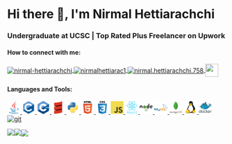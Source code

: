 <h1>Hi there 👋, I'm Nirmal Hettiarachchi</h1>
<h3>Undergraduate at UCSC | Top Rated Plus Freelancer on Upwork</h2> 

<h4 align="left">How to connect with me:</h3>
  <a href="https://www.linkedin.com/in/nirmal-hettiarachchi/" target="blank">
    <img align="center" src="https://cdn.jsdelivr.net/npm/simple-icons@3.0.1/icons/linkedin.svg" alt="nirmal-hettiarachchi" height="30" width="30"/>
  </a>
  <a href="https://www.hackerrank.com/nirmalhettiarac1" target="blank">
    <img align="center" src="https://cdn.jsdelivr.net/npm/simple-icons@3.0.1/icons/hackerrank.svg" alt="nirmalhettiarac1" height="30" width="30" />
  </a>
  <a href="https://www.facebook.com/nirmal.hettiarachchi.758/" target="blank">
    <img align="center" src="https://cdn.jsdelivr.net/npm/simple-icons@3.0.1/icons/facebook.svg" alt="nirmal.hettiarachchi.758" height="30" width="30" />
  </a>
  <a href="https://www.upwork.com/freelancers/~01a1386050812b9a61" target="blank">
    <img align="center" src="https://cdn.jsdelivr.net/npm/simple-icons@3.0.1/icons/upwork.svg" alt="" height="30" width="30" />
  </a>

<h4 align="left">Languages and Tools:</h3>
<p align="left">  
  <a href="https://www.java.com/en/" target="_blank" rel="noreferrer"> <img src="https://raw.githubusercontent.com/devicons/devicon/master/icons/java/java-original.svg" alt="java" width="30" height="30"/> </a> 
  <a href="https://www.cprogramming.com/" target="_blank" rel="noreferrer"> <img src="https://raw.githubusercontent.com/devicons/devicon/master/icons/c/c-original.svg" alt="c" width="30" height="30"/> </a> 
  <a href="https://www.w3schools.com/cpp/" target="_blank" rel="noreferrer"> <img src="https://raw.githubusercontent.com/devicons/devicon/master/icons/cplusplus/cplusplus-original.svg" alt="cplusplus" width="30" height="30"/> </a> 
  <a href="https://www.scala-lang.org" target="_blank" rel="noreferrer"> <img src="https://raw.githubusercontent.com/devicons/devicon/master/icons/scala/scala-original.svg" alt="scala" width="30" height="30"/> </a> 
  <a href="https://www.python.org/" target="_blank" rel="noreferrer"> <img src="https://raw.githubusercontent.com/devicons/devicon/master/icons/python/python-original.svg" alt="python" width="30" height="30"/> </a> 
  <a href="https://www.w3.org/html/" target="_blank" rel="noreferrer"> <img src="https://raw.githubusercontent.com/devicons/devicon/master/icons/html5/html5-original-wordmark.svg" alt="html5" width="30" height="30"/> </a> 
  <a href="https://www.w3schools.com/css/" target="_blank" rel="noreferrer"> <img src="https://raw.githubusercontent.com/devicons/devicon/master/icons/css3/css3-original-wordmark.svg" alt="css3" width="30" height="30"/> </a> 
  <a href="https://developer.mozilla.org/en-US/docs/Web/JavaScript" target="_blank" rel="noreferrer"> <img src="https://raw.githubusercontent.com/devicons/devicon/master/icons/javascript/javascript-original.svg" alt="javascript" width="30" height="30"/> </a> 
  <a href="https://reactjs.org/" target="_blank" rel="noreferrer"> <img src="https://raw.githubusercontent.com/devicons/devicon/master/icons/react/react-original-wordmark.svg" alt="react" width="30" height="30"/> </a> 
  <a href="https://nodejs.org/en" target="_blank" rel="noreferrer"> <img src="https://raw.githubusercontent.com/devicons/devicon/master/icons/nodejs/nodejs-original-wordmark.svg" alt="nodejs" width="30" height="30"/> </a> 
  <a href="https://www.mysql.com/" target="_blank" rel="noreferrer"> <img src="https://raw.githubusercontent.com/devicons/devicon/master/icons/mysql/mysql-original-wordmark.svg" alt="mysql" width="30" height="30"/> </a>
  <a href="https://www.mongodb.com/" target="_blank" rel="noreferrer"> <img src="https://raw.githubusercontent.com/devicons/devicon/master/icons/mongodb/mongodb-original-wordmark.svg" alt="mongodb" width="30" height="30"/> </a> 
  <a href="https://www.linux.org/" target="_blank" rel="noreferrer"> <img src="https://raw.githubusercontent.com/devicons/devicon/master/icons/linux/linux-original.svg" alt="linux" width="30" height="30"/> </a> 
  <a href="https://www.docker.com/" target="_blank" rel="noreferrer"> <img src="https://raw.githubusercontent.com/devicons/devicon/master/icons/docker/docker-original-wordmark.svg" alt="docker" width="30" height="30"/> </a> 
  <a href="https://git-scm.com/" target="_blank" rel="noreferrer"> <img src="https://www.vectorlogo.zone/logos/git-scm/git-scm-icon.svg" alt="git" width="30" height="30"/> </a> 
</p>

<img align="left" src="https://github-readme-stats.vercel.app/api/top-langs?username=NirmalHettiarachchi&show_icons=true&locale=en&layout=compact">
<img align="center" src="https://github-readme-stats.vercel.app/api?username=NirmalHettiarachchi">
<img align="left" src="https://github-readme-streak-stats.herokuapp.com/?user=NirmalHettiarachchi&">





